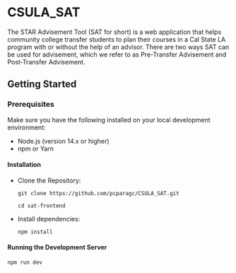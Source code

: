 # CSULA_SAT
 
The STAR Advisement Tool (SAT for short) is a web application that helps community college transfer students to plan their courses in a Cal State LA program with or without the help of an advisor. There are two ways SAT can be used for advisement, which we refer to as Pre-Transfer Advisement and Post-Transfer Advisement.

## Getting Started
### Prerequisites
Make sure you have the following installed on your local development environment:

- Node.js (version 14.x or higher)
- npm or Yarn

#### Installation

- Clone the Repository:
    
    ``git clone https://github.com/pcparagc/CSULA_SAT.git``
    
    ``cd sat-frontend ``
- Install dependencies:

    ``npm install``

#### Running the Development Server
    
   ``npm run dev``
